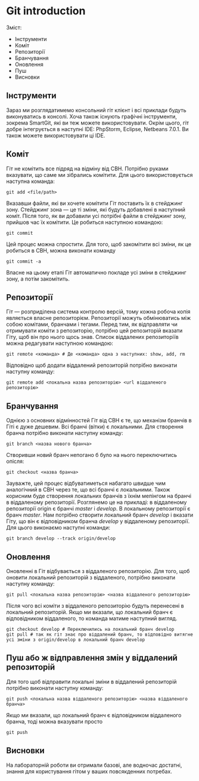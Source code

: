 Git introduction
================

Зміст:

* Інструменти
* Коміт
* Репозиторії
* Бранчування
* Оновлення
* Пуш
* Висновки

Інструменти
-----------

Зараз ми розглядатимемо консольний гіт клієнт і всі приклади будуть виконуватись в консолі. Хоча також існують графічні інструменти, зокрема SmartGit, які ви теж можете використовувати. Окрім цього, гіт добре інтегрується в наступні IDE: PhpStorm, Eclipse, Netbeans 7.0.1. Ви також можете використовувати ці IDE.

Коміт
-----

Гіт не комітить все підряд на відміну від СВН. Потрібно руками вказувати, що саме ми зібрались комітити. Для цього використовується наступна команда:

    git add <file/path>

Вказавши файли, які ви хочете комітити Гіт поставить їх в стейджинг зону. Стейджинг зона — це ті зміни, які будуть добавлені в наступний коміт. Після того, як ви добавили усі потрібні файли в стейджинг зону, прийшов час їх комітити. Це робиться наступною командою:

    git commit

Цей процес можна спростити. Для того, щоб закомітити всі зміни, як це робиться в СВН, можна виконати команду

    git commit -a

Власне на цьому етапі Гіт автоматично покладе усі зміни в стейджинг зону, а потім закомітить.

Репозиторії
-----------

Гіт — розприділена система контролю версій, тому кожна робоча копія являється власне репозиторієм. Репозиторії можуть обмінюватись між собою комітами, бранчами і тегами. Перед тим, як відправляти чи отримувати коміти з репозиторію, потрібно цей репозиторій вказати Гіту, щоб він про нього щось знав. Список віддалених репозиторіїв можна редагувати наступною командою:

    git remote <команда> # Де <команда> одна з наступних: show, add, rm

Відповідно щоб додати віддалений репозиторій потрібно виконати наступну команду:

    git remote add <локальна назва репозиторію> <url віддаленого репозиторію>

Бранчування
-----------

Однією з основних відмінностей Гіт від СВН є те, що механізм бранчів в Гіті є дуже дешевим. Всі бранчі (вітки) є локальними. Для створення бранча потрібно виконати наступну команду:

    git branch <назва нового бранча>

Створивши новий бранч непогано б було на нього переключитись опісля:

    git checkout <назва бранча>

Зауважте, цей процес відбуватиметься набагато швидше чим аналогічний в СВН через те, що всі бранчі є локальними. Також корисним буде створення локальних бранчів з їхнім мепінгом на бранчі в віддаленому репозиторії. Розглянемо це на прикладі: в віддаленому репозиторії origin є бранчі *master* і *develop*. В локальному репозиторії є бранч *master*. Нам потрібно створити локальний бранч *develop* і вказати Гіту, що він є відповідником бранча *develop* у віддаленому репозиторії. Для цього виконаємо наступні команди:

    git branch develop --track origin/develop

Оновлення
---------

Оновленні в Гіт відбувається з віддаленого репозиторію. Для того, щоб оновити локальний репозиторій з віддаленого, потрібно виконати наступну команду:

    git pull <локальна назва репозиторію> <назва віддаленого репозиторію>

Після чого всі коміти з віддаленого репозиторію будуть перенесені в локальний репозиторій. Якщо ми вказали, що локальний бранч є відповідником віддаленого, то команда матиме наступний вигляд.

    git checkout develop # Переключились на локальний бранч develop
    git pull # так як гіт знає про віддалений бранч, то відповідно витягне усі зміни з origin/develop в локальний бранч develop

Пуш або ж відправлення змін у віддалений репозиторій
----------------------------------------------------

Для того щоб відправити локальні зміни в віддалений репозиторій потрібно виконати наступну команду:

    git push <локальна назва віддаленого репозиторію> <назва віддаленого бранча>

Якщо ми вказали, що локальний бранч є відповідником віддаленого бранча, тоді можна вказувати просто

    git push

Висновки
--------

На лабораторній роботи ви отримали базові, але водночас достатні, знання для користування гітом у ваших повсякденних потребах.